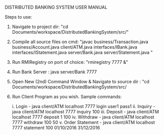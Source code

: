 DISTRIBUTED BANKING SYSTEM USER MANUAL

Steps to use:

1. Navigate to project dir: "cd Documents/workspace/DistributedBankingSystem/src/"

2. Compile all source files on cmd: "javac business/Transaction.java business/Account.java client/ATM.java interfaces/IBank.java interfaces/IStatement.java server/Bank.java server/Statement.java "

3. Run RMIRegistry on port of choice: "rmiregistry 7777 &"

4. Run Bank Server : java server/Bank 7777

5. Open New (2nd) Command Window & Navigate to source dir : "cd Documents/workspace/DistributedBankingSystem/src/

6. Run Client Program as you wish. Sample commands:

	
	i. Login - java client/ATM localhost 7777 login user1 pass1
	ii. Inquiry - java client/ATM localhost 7777 inquiry 100
	iii. Deposit - java client/ATM localhost 7777 deposit 1 100
	iv. Withdraw - java client/ATM localhost 7777 withdraw 100 50
	v. Order Statement - java client/ATM localhost 7777 statement 100 01/10/2016 31/12/2016
